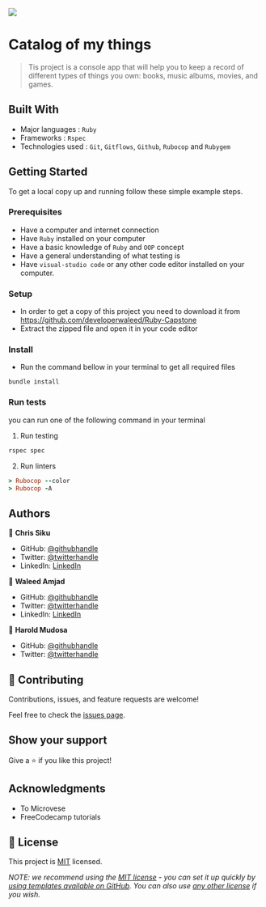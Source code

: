![](https://img.shields.io/badge/Microverse-blueviolet)

# Catalog of my things

> Tis project is a console app that will help you to keep a record of different types of things you own: books, music albums, movies, and games.


## Built With

- Major languages : `Ruby`
- Frameworks : `Rspec`
- Technologies used : `Git`, `Gitflows`, `Github`, `Rubocop` and `Rubygem`

## Getting Started
To get a local copy up and running follow these simple example steps.

### Prerequisites
- Have a computer and internet connection
- Have `Ruby` installed on your computer
- Have a basic knowledge of `Ruby` and `OOP` concept
- Have a general understanding of what testing is
- Have `visual-studio code` or any other code editor installed on your computer.

### Setup
- In order to get a copy of this project you need to download it from https://github.com/developerwaleed/Ruby-Capstone
- Extract the zipped file and open it in your code editor
### Install
- Run the command bellow in your terminal to get all required files
```
bundle install
```
### Run tests
you can run one of the following command in your terminal
1. Run testing
```Ruby
rspec spec
```
2. Run linters
```Ruby
> Rubocop --color
> Rubocop -A
```
## Authors

👤 **Chris Siku**

- GitHub: [@githubhandle](https://github.com/Chrissiku)
- Twitter: [@twitterhandle](https://twitter.com/christian_siku)
- LinkedIn: [LinkedIn](https://www.linkedin.com/in/christian-siku/)

👤 **Waleed Amjad**

- GitHub: [@githubhandle](https://github.com/developerwaleed)
- Twitter: [@twitterhandle](https://twitter.com/developerwaleed)
- LinkedIn: [LinkedIn](https://www.linkedin.com/in/developerwaleed/)

👤 **Harold Mudosa**

- GitHub: [@githubhandle](https://github.com/haroldmud)
- Twitter: [@twitterhandle](https://twitter.com/MudosaHarold)

## 🤝 Contributing

Contributions, issues, and feature requests are welcome!

Feel free to check the [issues page](../../issues/).

## Show your support

Give a ⭐️ if you like this project!

## Acknowledgments

- To Microvese
- FreeCodecamp tutorials

## 📝 License

This project is [MIT](./LICENSE) licensed.

_NOTE: we recommend using the [MIT license](https://choosealicense.com/licenses/mit/) - you can set it up quickly by [using templates available on GitHub](https://docs.github.com/en/communities/setting-up-your-project-for-healthy-contributions/adding-a-license-to-a-repository). You can also use [any other license](https://choosealicense.com/licenses/) if you wish._